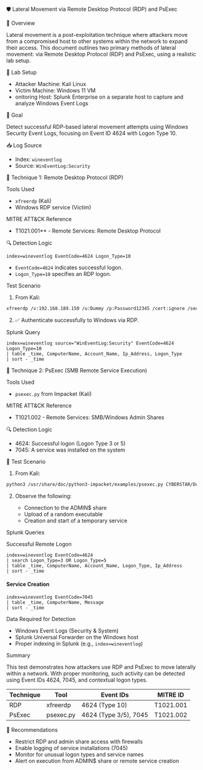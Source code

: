 🛡️ Lateral Movement via Remote Desktop Protocol (RDP) and PsExec

📌 Overview

Lateral movement is a post-exploitation technique where attackers move from a compromised host to other systems within the network to expand their access. This document outlines two primary methods of lateral movement: via Remote Desktop Protocol (RDP) and PsExec, using a realistic lab setup.



🧪 Lab Setup

* Attacker Machine: Kali Linux
* Victim Machine: Windows 11 VM 
* onitoring Host: Splunk Enterprise on a separate host to capture and analyze Windows Event Logs

🎯 Goal

Detect successful RDP-based lateral movement attempts using Windows Security Event Logs, focusing on Event ID 4624 with Logon Type 10.

📥 Log Source

* Index: `wineventlog`
* Source: `WinEventLog:Security`

🧰 Technique 1: Remote Desktop Protocol (RDP)

Tools Used

* `xfreerdp` (Kali)
* Windows RDP service (Victim)

MITRE ATT\&CK Reference

* T1021.001** - Remote Services: Remote Desktop Protocol

🔍 Detection Logic

```spl
index=wineventlog EventCode=4624 Logon_Type=10
```

* `EventCode=4624` indicates successful logon.
* `Logon_Type=10` specifies an RDP logon.

Test Scenario

1. From Kali:

```bash
xfreerdp /v:192.168.189.150 /u:Dummy /p:Password12345 /cert:ignore /sec:rdp
```

2. ✅ Authenticate successfully to Windows via RDP.

 Splunk Query

```spl
index=wineventlog source="WinEventLog:Security" EventCode=4624 Logon_Type=10
| table _time, ComputerName, Account_Name, Ip_Address, Logon_Type
| sort - _time
```



🧰 Technique 2: PsExec (SMB Remote Service Execution)

Tools Used

* `psexec.py` from Impacket (Kali)

MITRE ATT\&CK Reference

* T1021.002 - Remote Services: SMB/Windows Admin Shares

🔍 Detection Logic

* 4624: Successful logon (Logon Type 3 or 5)
* 7045: A service was installed on the system

🧰 Test Scenario

1. From Kali:

```bash
python3 /usr/share/doc/python3-impacket/examples/psexec.py CYBERSTAR/Duummmmy:Password00000@192.168.189.150
```

2. Observe the following:

   * Connection to the ADMIN\$ share
   * Upload of a random executable
   * Creation and start of a temporary service

Splunk Queries

Successful Remote Logon

```spl
index=wineventlog EventCode=4624
| search Logon_Type=3 OR Logon_Type=5
| table _time, ComputerName, Account_Name, Logon_Type, Ip_Address
| sort - _time
```

#### Service Creation

```spl
index=wineventlog EventCode=7045
| table _time, ComputerName, Message
| sort - _time
```


Data Required for Detection

* Windows Event Logs (Security & System)
* Splunk Universal Forwarder on the Windows host
* Proper indexing in Splunk (e.g., `index=wineventlog`)


Summary

This test demonstrates how attackers use RDP and PsExec to move laterally within a network. With proper monitoring, such activity can be detected using Event IDs 4624, 7045, and contextual logon types.

| Technique | Tool      | Event IDs             | MITRE ID  |
| --------- | --------- | --------------------- | --------- |
| RDP       | xfreerdp  | 4624 (Type 10)        | T1021.001 |
| PsExec    | psexec.py | 4624 (Type 3/5), 7045 | T1021.002 |



🧠 Recommendations

* Restrict RDP and admin share access with firewalls
* Enable logging of service installations (7045)
* Monitor for unusual logon types and service names
* Alert on execution from ADMIN\$ share or remote service creation

